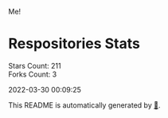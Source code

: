 Me!

# Respositories Stats
Stars Count: 211  
Forks Count: 3

2022-03-30 00:09:25  

This README is automatically generated by [🐰](https://github.com/rnitta/rnitta).
